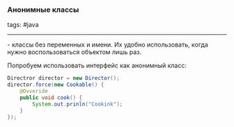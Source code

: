 ### Анонимные классы
tags: #java 

---
\- классы без переменных и имени. Их удобно использовать, когда нужно воспользоваться объектом лишь раз.

Попробуем использовать интерфейс как анонимный класс:
```java
Directror director = new Director();
director.force(new Cookable() {
	@Ovveride
	public void cook() {
		System.out.prinln("Cookink");
	}
});
```
